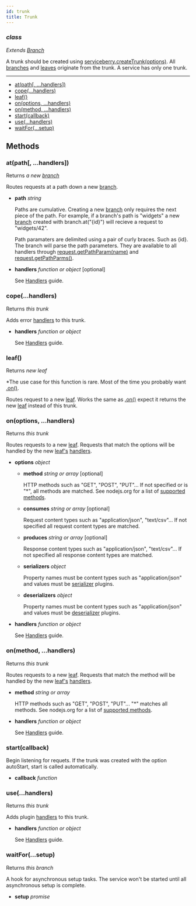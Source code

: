 ```yaml
---
id: trunk
title: Trunk
---
```


### *class*

*Extends [Branch](branch.html)*

A trunk should be created using [serviceberry.createTrunk(options)](serviceberry.html#createtrunk-options).
All [branches](branch.html) and [leaves](leaf.html) originate from the trunk.
A service has only one trunk.




--------------------------------------------------

  - [at(path[, ...handlers])](#atpath-handlers-)
  - [cope(...handlers)](#copehandlers)
  - [leaf()](#leaf)
  - [on(options, ...handlers)](#onoptions-handlers)
  - [on(method, ...handlers)](#onmethod-handlers)
  - [start(callback)](#startcallback)
  - [use(...handlers)](#usehandlers)
  - [waitFor(...setup)](#waitforsetup)


Methods
-------

### at(path[, ...handlers])

Returns *a new [branch](branch.html)*

Routes requests at a path down a new [branch](branch.html).

  - **path** *string* 

    Paths are cumulative. Creating a new [branch](branch.html) only requires
    the next piece of the path. For example, if a branch's path is "widgets"
    a new [branch](branch.html) created with branch.at("{id}") will recieve
    a request to "widgets/42".

    Path paramaters are delimited using a pair of curly braces. Such as {id}.
    The branch will parse the path parameters. They are available to all handlers
    through [request.getPathParam(name)](request.html#getpathparamname)
    and [request.getPathParms()](request.html#getpathparams).

  - **handlers** *function or object* <span class="optional">[optional]</span>

    See [Handlers](handlers.html) guide.


### cope(...handlers)

Returns *this trunk*

Adds error [handlers](handlers.html) to this trunk.

  - **handlers** *function or object* 

    See [Handlers](handlers.html) guide.


### leaf()

Returns *new leaf*

*The use case for this function is rare. Most of the time you probably want
[.on()](#onoptions-handlers-).

Routes request to a new [leaf](leaf.html). Works the same as [.on()](#onoptions-handlers-)
expect it returns the new [leaf](leaf.html) instead of this trunk.



### on(options, ...handlers)

Returns *this trunk*

Routes requests to a new [leaf](leaf.html). Requests that match the options
will be handled by the new [leaf's](leaf.html) [handlers](handlers.html).


  - **options** *object* 
    - **method** *string or array* <span class="optional">[optional]</span>
  
      HTTP methods such as "GET", "POST", "PUT"... If not specified
      or is "*", all methods are matched. See nodejs.org for a list of
      [supported methods](https://nodejs.org/dist/latest-v10.x/docs/api/http.html#http_http_methods).
  
    - **consumes** *string or array* <span class="optional">[optional]</span>
  
      Request content types such as "application/json", "text/csv"...
      If not specified all request content types are matched.
  
    - **produces** *string or array* <span class="optional">[optional]</span>
  
      Response content types such as "application/json", "text/csv"...
      If not specified all response content types are matched.
  
    - **serializers** *object* 
  
      Property names must be content types such as "application/json" and
      values must be [serializer](plugins.html#serializers-and-deserializers)
      plugins.
  
    - **deserializers** *object* 
  
      Property names must be content types such as "application/json" and
      values must be [deserializer](plugins.html#serializers-and-deserializers)
      plugins.
  

  - **handlers** *function or object* 

    See [Handlers](handlers.html) guide.


### on(method, ...handlers)

Returns *this trunk*

Routes requests to a new [leaf](leaf.html). Requests that match the method
will be handled by the new [leaf's](leaf.html) [handlers](handlers.html).


  - **method** *string or array* 

    HTTP methods such as "GET", "POST", "PUT"... "*" matches all methods.
    See nodejs.org for a list of [supported methods](https://nodejs.org/dist/latest-v10.x/docs/api/http.html#http_http_methods).

  - **handlers** *function or object* 

    See [Handlers](handlers.html) guide.


### start(callback)



Begin listening for requets. If the trunk was created with the option autoStart,
start is called automatically.


  - **callback** *function* 


### use(...handlers)

Returns *this trunk*

Adds plugin [handlers](handlers.html) to this trunk.

  - **handlers** *function or object* 

    See [Handlers](handlers.html) guide.


### waitFor(...setup)

Returns *this branch*

A hook for asynchronous setup tasks. The service won't be started until all
asynchronous setup is complete.


  - **setup** *promise* 



